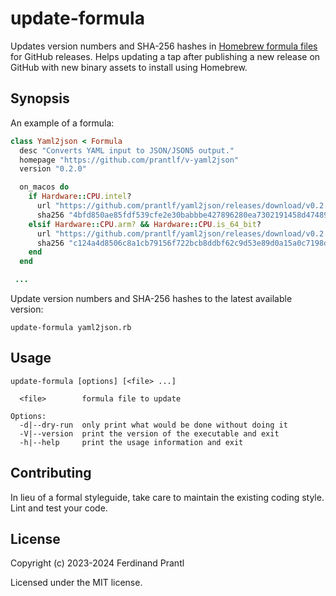 # update-formula

Updates version numbers and SHA-256 hashes in [Homebrew formula files] for GitHub releases. Helps updating a tap after publishing a new release on GitHub with new binary assets to install using Homebrew.

## Synopsis

An example of a formula:

```rb
class Yaml2json < Formula
  desc "Converts YAML input to JSON/JSON5 output."
  homepage "https://github.com/prantlf/v-yaml2json"
  version "0.2.0"

  on_macos do
    if Hardware::CPU.intel?
      url "https://github.com/prantlf/yaml2json/releases/download/v0.2.0/yaml2json-macos-x64.zip"
      sha256 "4bfd850ae85fdf539cfe2e30babbbe427896280ea7302191458d47489f646e3f"
    elsif Hardware::CPU.arm? && Hardware::CPU.is_64_bit?
      url "https://github.com/prantlf/yaml2json/releases/download/v0.2.0/yaml2json-macos-arm64.zip"
      sha256 "c124a4d8506c8a1cb79156f722bcb8ddbf62c9d53e89d0a15a0c7198d99f89e0"
    end
  end

 ...
```

Update version numbers and SHA-256 hashes to the latest available version:

    update-formula yaml2json.rb

## Usage

    update-formula [options] [<file> ...]

      <file>        formula file to update

    Options:
      -d|--dry-run  only print what would be done without doing it
      -V|--version  print the version of the executable and exit
      -h|--help     print the usage information and exit

## Contributing

In lieu of a formal styleguide, take care to maintain the existing coding style. Lint and test your code.

## License

Copyright (c) 2023-2024 Ferdinand Prantl

Licensed under the MIT license.

[Homebrew formula files]: https://docs.brew.sh/Formula-Cookbook
